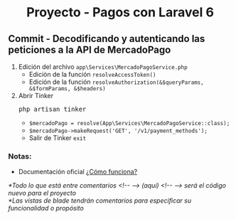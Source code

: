 
  <!-- Title -->
  <h1 align="center">Proyecto - Pagos con Laravel 6</h1>
  <!-- End Title -->

  <!-- Commit name -->
  <h2>Commit - <strong>Decodificando y autenticando las peticiones a la API de MercadoPago</strong></h2>
  <!-- End Commit name -->
  
  <!-- Commit instructions -->
  <ol>
    <li>
      Edición del archivo <code>app\Services\MercadoPagoService.php</code>
      <ul>
        <li>Edición de la función <code>resolveAccessToken()</code></li>
        <li>Edición de la función <code>resolveAuthorization(&$queryParams, &$formParams, &$headers)</code></li>
      </ul>
    </li>
    <li>
      Abrir Tinker
      <pre>php artisan tinker</pre>
      <ul>
        <li><code>$mercadoPago = resolve(App\Services\MercadoPagoService::class);</code></li>
        <li><code>$mercadoPago->makeRequest('GET', '/v1/payment_methods');</code></li>
        <li>Salir de Tinker <code>exit</code></li>
      </ul>
    </li>
  </ol>
  <!-- End Commit instructions -->
  
  <!-- Notes -->
  <h3>Notas:</h3>
  <ul>
    <li>
      Documentación oficial
      <a href="https://www.mercadopago.com.mx/developers/es/reference/">¿Cómo funciona?</a>
    </li>
  </ul>
    
  <em>
    *Todo lo que está entre comentarios
    &lt;!-- --&gt; (aquí) &lt;!-- --&gt;
    será el código nuevo para el proyecto
  </em>
  <br>
  <em>
    *Las vistas de blade tendrán comentarios para especificar su funcionalidad o propósito
  </em>
  <!-- End notes -->